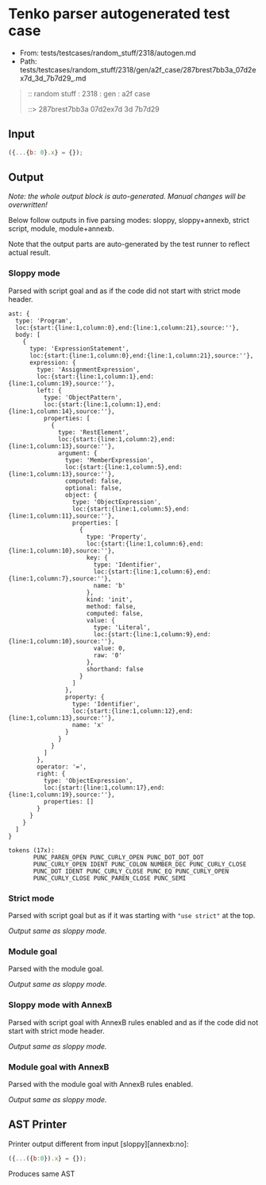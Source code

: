 # Tenko parser autogenerated test case

- From: tests/testcases/random_stuff/2318/autogen.md
- Path: tests/testcases/random_stuff/2318/gen/a2f_case/287brest7bb3a_07d2ex7d_3d_7b7d29_.md

> :: random stuff : 2318 : gen : a2f case
>
> ::> 287brest7bb3a 07d2ex7d 3d 7b7d29

## Input


`````js
({...{b: 0}.x} = {});
`````

## Output

_Note: the whole output block is auto-generated. Manual changes will be overwritten!_

Below follow outputs in five parsing modes: sloppy, sloppy+annexb, strict script, module, module+annexb.

Note that the output parts are auto-generated by the test runner to reflect actual result.

### Sloppy mode

Parsed with script goal and as if the code did not start with strict mode header.

`````
ast: {
  type: 'Program',
  loc:{start:{line:1,column:0},end:{line:1,column:21},source:''},
  body: [
    {
      type: 'ExpressionStatement',
      loc:{start:{line:1,column:0},end:{line:1,column:21},source:''},
      expression: {
        type: 'AssignmentExpression',
        loc:{start:{line:1,column:1},end:{line:1,column:19},source:''},
        left: {
          type: 'ObjectPattern',
          loc:{start:{line:1,column:1},end:{line:1,column:14},source:''},
          properties: [
            {
              type: 'RestElement',
              loc:{start:{line:1,column:2},end:{line:1,column:13},source:''},
              argument: {
                type: 'MemberExpression',
                loc:{start:{line:1,column:5},end:{line:1,column:13},source:''},
                computed: false,
                optional: false,
                object: {
                  type: 'ObjectExpression',
                  loc:{start:{line:1,column:5},end:{line:1,column:11},source:''},
                  properties: [
                    {
                      type: 'Property',
                      loc:{start:{line:1,column:6},end:{line:1,column:10},source:''},
                      key: {
                        type: 'Identifier',
                        loc:{start:{line:1,column:6},end:{line:1,column:7},source:''},
                        name: 'b'
                      },
                      kind: 'init',
                      method: false,
                      computed: false,
                      value: {
                        type: 'Literal',
                        loc:{start:{line:1,column:9},end:{line:1,column:10},source:''},
                        value: 0,
                        raw: '0'
                      },
                      shorthand: false
                    }
                  ]
                },
                property: {
                  type: 'Identifier',
                  loc:{start:{line:1,column:12},end:{line:1,column:13},source:''},
                  name: 'x'
                }
              }
            }
          ]
        },
        operator: '=',
        right: {
          type: 'ObjectExpression',
          loc:{start:{line:1,column:17},end:{line:1,column:19},source:''},
          properties: []
        }
      }
    }
  ]
}

tokens (17x):
       PUNC_PAREN_OPEN PUNC_CURLY_OPEN PUNC_DOT_DOT_DOT
       PUNC_CURLY_OPEN IDENT PUNC_COLON NUMBER_DEC PUNC_CURLY_CLOSE
       PUNC_DOT IDENT PUNC_CURLY_CLOSE PUNC_EQ PUNC_CURLY_OPEN
       PUNC_CURLY_CLOSE PUNC_PAREN_CLOSE PUNC_SEMI
`````

### Strict mode

Parsed with script goal but as if it was starting with `"use strict"` at the top.

_Output same as sloppy mode._

### Module goal

Parsed with the module goal.

_Output same as sloppy mode._

### Sloppy mode with AnnexB

Parsed with script goal with AnnexB rules enabled and as if the code did not start with strict mode header.

_Output same as sloppy mode._

### Module goal with AnnexB

Parsed with the module goal with AnnexB rules enabled.

_Output same as sloppy mode._

## AST Printer

Printer output different from input [sloppy][annexb:no]:

````js
({...({b:0}).x} = {});
````

Produces same AST
